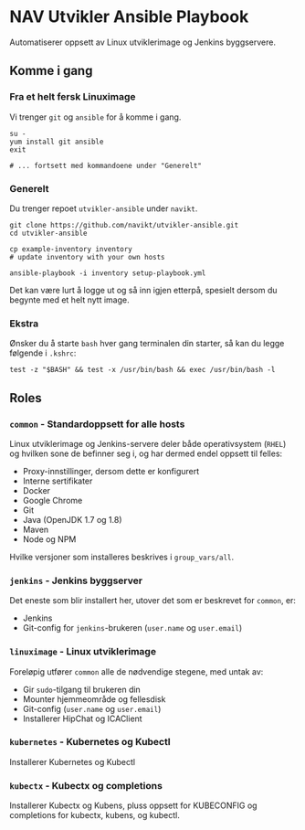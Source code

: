 NAV Utvikler Ansible Playbook
=============================

Automatiserer oppsett av Linux utviklerimage og Jenkins byggservere.

## Komme i gang

### Fra et helt fersk Linuximage

Vi trenger `git` og `ansible` for å komme i gang.

```
su - 
yum install git ansible
exit

# ... fortsett med kommandoene under "Generelt" 
```


### Generelt

Du trenger repoet `utvikler-ansible` under `navikt`.
```
git clone https://github.com/navikt/utvikler-ansible.git
cd utvikler-ansible

cp example-inventory inventory
# update inventory with your own hosts

ansible-playbook -i inventory setup-playbook.yml
```

Det kan være lurt å logge ut og så inn igjen etterpå, spesielt dersom du begynte med et helt nytt image.


### Ekstra

Ønsker du å starte `bash` hver gang terminalen din starter, så kan du legge følgende i `.kshrc`:

```
test -z "$BASH" && test -x /usr/bin/bash && exec /usr/bin/bash -l
```


## Roles

### `common` - Standardoppsett for alle hosts

Linux utviklerimage og Jenkins-servere deler både operativsystem (`RHEL`) og hvilken sone de befinner seg i, og har dermed endel oppsett til felles:

* Proxy-innstillinger, dersom dette er konfigurert
* Interne sertifikater
* Docker
* Google Chrome
* Git
* Java (OpenJDK 1.7 og 1.8)
* Maven
* Node og NPM

Hvilke versjoner som installeres beskrives i `group_vars/all`.

### `jenkins` - Jenkins byggserver

Det eneste som blir installert her, utover det som er beskrevet for `common`, er:

* Jenkins
* Git-config for `jenkins`-brukeren (`user.name` og `user.email`)

### `linuximage` - Linux utviklerimage

Foreløpig utfører `common` alle de nødvendige stegene, med untak av:

* Gir `sudo`-tilgang til brukeren din
* Mounter hjemmeområde og fellesdisk
* Git-config (`user.name` og `user.email`)
* Installerer HipChat og ICAClient

### `kubernetes` - Kubernetes og Kubectl

Installerer Kubernetes og Kubectl

### `kubectx` - Kubectx og completions

Installerer Kubectx og Kubens, pluss oppsett for KUBECONFIG og completions for kubectx, kubens, og kubectl.
